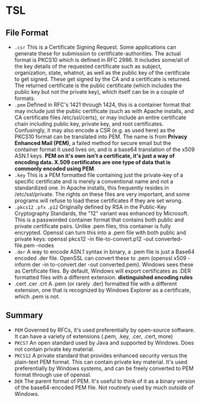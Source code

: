 # TSL

## File Format

- `.csr` This is a Certificate Signing Request. Some applications can generate these for submission to certificate-authorities. The actual format is PKCS10 which is defined in RFC 2986. It includes some/all of the key details of the requested certificate such as subject, organization, state, whatnot, as well as the public key of the certificate to get signed. These get signed by the CA and a certificate is returned. The returned certificate is the public certificate (which includes the public key but not the private key), which itself can be in a couple of formats.
- `.pem` Defined in RFC's 1421 through 1424, this is a container format that may include just the public certificate (such as with Apache installs, and CA certificate files /etc/ssl/certs), or may include an entire certificate chain including public key, private key, and root certificates. Confusingly, it may also encode a CSR (e.g. as used here) as the PKCS10 format can be translated into PEM. The name is from **Privacy Enhanced Mail (PEM)**, a failed method for secure email but the container format it used lives on, and is a base64 translation of the x509 ASN.1 keys. **PEM on it's own isn't a certificate, it's just a way of encoding data. X.509 certificates are one type of data that is commonly encoded using PEM**.
- `.key` This is a PEM formatted file containing just the private-key of a specific certificate and is merely a conventional name and not a standardized one. In Apache installs, this frequently resides in /etc/ssl/private. The rights on these files are very important, and some programs will refuse to load these certificates if they are set wrong.
- `.pkcs12` `.pfx` `.p12` Originally defined by RSA in the Public-Key Cryptography Standards, the "12" variant was enhanced by Microsoft. This is a passworded container format that contains both public and private certificate pairs. Unlike .pem files, this container is fully encrypted. Openssl can turn this into a .pem file with both public and private keys: openssl pkcs12 -in file-to-convert.p12 -out converted-file.pem -nodes
- `.der` A way to encode ASN.1 syntax in binary, a .pem file is just a Base64 encoded .der file. OpenSSL can convert these to .pem (openssl x509 -inform der -in to-convert.der -out converted.pem). Windows sees these as Certificate files. By default, Windows will export certificates as .DER formatted files with a different extension. **distinguished encoding rules**
- .cert .cer .crt A .pem (or rarely .der) formatted file with a different extension, one that is recognized by Windows Explorer as a certificate, which .pem is not.

## Summary

- `PEM` Governed by RFCs, it's used preferentially by open-source software. It can have a variety of extensions (.pem, .key, .cer, .cert, more)
- `PKCS7` An open standard used by Java and supported by Windows. Does not contain private key material.
- `PKCS12` A private standard that provides enhanced security versus the plain-text PEM format. This can contain private key material. It's used preferentially by Windows systems, and can be freely converted to PEM format through use of openssl.
- `DER` The parent format of PEM. It's useful to think of it as a binary version of the base64-encoded PEM file. Not routinely used by much outside of Windows.
